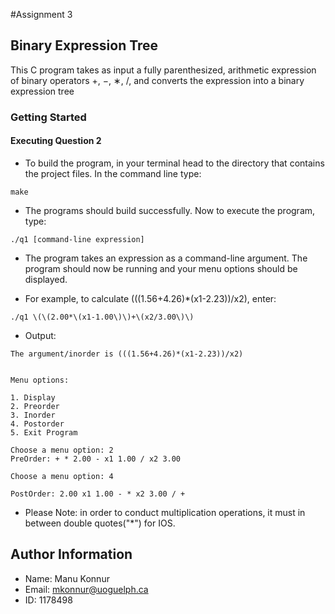 #Assignment 3


## Binary Expression Tree

This C program takes as input a fully parenthesized, arithmetic expression of binary operators +, −, ∗, /, and converts the expression into a binary expression tree


### Getting Started


#### Executing Question 2

* To build the program, in your terminal head to the directory that contains the project files. In the command line type:
```
make
```
* The programs should build successfully. Now to execute the program, type:
```
./q1 [command-line expression]
```
* The program takes an expression as a command-line argument. The program should now be running and your menu options should be displayed.

* For example, to calculate (((1.56+4.26)*(x1-2.23))/x2), enter:
```
./q1 \(\(2.00*\(x1-1.00\)\)+\(x2/3.00\)\)
```

* Output: 
```
The argument/inorder is (((1.56+4.26)*(x1-2.23))/x2)


Menu options: 

1. Display
2. Preorder
3. Inorder
4. Postorder
5. Exit Program

Choose a menu option: 2
PreOrder: + * 2.00 - x1 1.00 / x2 3.00

Choose a menu option: 4

PostOrder: 2.00 x1 1.00 - * x2 3.00 / + 
```

* Please Note: in order to conduct multiplication operations, it must in between double quotes("*") for IOS.


## Author Information

* Name: Manu Konnur
* Email: mkonnur@uoguelph.ca
* ID: 1178498
